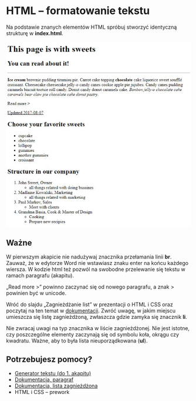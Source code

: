 # HTML &ndash; formatowanie tekstu


Na podstawie znanych elementów HTML spróbuj stworzyć identyczną strukturę w **index.html**.


 ![Sample project](images/sample.jpg)

 ## Ważne
 W pierwszym akapicie nie nadużywaj znacznika przełamania linii **br**. Zauważ, że w edytorze Word nie wstawiasz znaku enter na końcu każdego wiersza. W kodzie html też pozwól na swobodne przelewanie się tekstu w ramach paragrafu (akapitu).

&#8222;Read more &gt;&#8221; powinno zaczynać się od nowego paragrafu, a znak &gt; powinien być w unicode.

 Wróć do slajdu &#8222;Zagnieżdżanie list&#8221; w prezentacji o HTML i CSS oraz poczytaj na ten temat w [dokumentacji][dokumentacja]. Zwróć uwagę, w jakim miejscu umieszcza się listę zagnieżdżoną, zwłaszcza gdzie zamyka się znacznik **li**.

 Nie zwracaj uwagi na typ znacznika w liście zagnieżdżonej. Nie jest istotne, czy poszczególne elementy zaczynają się od symbolu koła, okrągu czy kwadratu. Ważne, aby to była lista nieuporządkowana (**ul**).



## Potrzebujesz pomocy?
* [Generator tekstu (do 1. akapitu)](http://www.cupcakeipsum.com)
* [Dokumentacja, paragraf](https://developer.mozilla.org/pl/docs/Web/HTML/Element/p)
* [Dokumentacja, lista zagnieżdżona](https://developer.mozilla.org/pl/docs/Web/HTML/Element/ul)
* HTML i CSS &ndash; prework


<!-- links -->
[dokumentacja]: https://developer.mozilla.org/pl/docs/Web/HTML/Element/ul